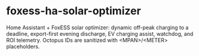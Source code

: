 # foxess-ha-solar-optimizer
Home Assistant + FoxESS solar optimizer: dynamic off-peak charging to a deadline, export-first evening discharge, EV charging assist, watchdog, and ROI telemetry. Octopus IDs are sanitized with &lt;MPAN>/&lt;METER> placeholders.
